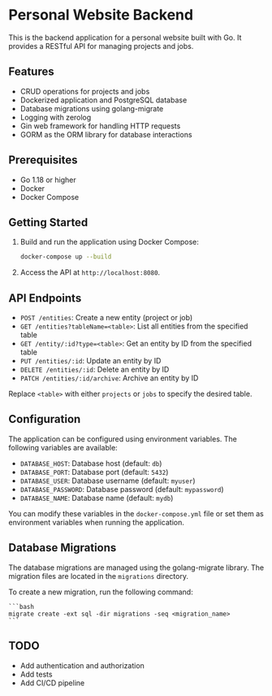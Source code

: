 # Personal Website Backend

This is the backend application for a personal website built with Go. It provides a RESTful API for managing projects and jobs.

## Features

- CRUD operations for projects and jobs
- Dockerized application and PostgreSQL database
- Database migrations using golang-migrate
- Logging with zerolog
- Gin web framework for handling HTTP requests
- GORM as the ORM library for database interactions

## Prerequisites

- Go 1.18 or higher
- Docker
- Docker Compose

## Getting Started

1. Build and run the application using Docker Compose:
    
    ```bash
    docker-compose up --build
    ```

2. Access the API at `http://localhost:8080`.

## API Endpoints

- `POST /entities`: Create a new entity (project or job)
- `GET /entities?tableName=<table>`: List all entities from the specified table
- `GET /entity/:id?type=<table>`: Get an entity by ID from the specified table
- `PUT /entities/:id`: Update an entity by ID
- `DELETE /entities/:id`: Delete an entity by ID
- `PATCH /entities/:id/archive`: Archive an entity by ID

Replace `<table>` with either `projects` or `jobs` to specify the desired table.

## Configuration

The application can be configured using environment variables. The following variables are available:

- `DATABASE_HOST`: Database host (default: `db`)
- `DATABASE_PORT`: Database port (default: `5432`)
- `DATABASE_USER`: Database username (default: `myuser`)
- `DATABASE_PASSWORD`: Database password (default: `mypassword`)
- `DATABASE_NAME`: Database name (default: `mydb`)

You can modify these variables in the `docker-compose.yml` file or set them as environment variables when running the application.

## Database Migrations

The database migrations are managed using the golang-migrate library. The migration files are located in the `migrations` directory.

To create a new migration, run the following command:
    
    ```bash
    migrate create -ext sql -dir migrations -seq <migration_name>
    ```

## TODO

- Add authentication and authorization
- Add tests
- Add CI/CD pipeline

